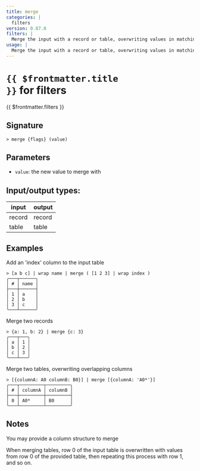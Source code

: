 ```yaml
---
title: merge
categories: |
  filters
version: 0.87.0
filters: |
  Merge the input with a record or table, overwriting values in matching columns.
usage: |
  Merge the input with a record or table, overwriting values in matching columns.
---
```

<!-- This file is automatically generated. Please edit the command in https://github.com/nushell/nushell instead. -->

# <code>{{ $frontmatter.title }}</code> for filters

<div class='command-title'>{{ $frontmatter.filters }}</div>

## Signature

```> merge {flags} (value)```

## Parameters

 -  `value`: the new value to merge with


## Input/output types:

| input  | output |
| ------ | ------ |
| record | record |
| table  | table  |
## Examples

Add an 'index' column to the input table
```nu
> [a b c] | wrap name | merge ( [1 2 3] | wrap index )
╭───┬──────╮
│ # │ name │
├───┼──────┤
│ 1 │ a    │
│ 2 │ b    │
│ 3 │ c    │
╰───┴──────╯

```

Merge two records
```nu
> {a: 1, b: 2} | merge {c: 3}
╭───┬───╮
│ a │ 1 │
│ b │ 2 │
│ c │ 3 │
╰───┴───╯
```

Merge two tables, overwriting overlapping columns
```nu
> [{columnA: A0 columnB: B0}] | merge [{columnA: 'A0*'}]
╭───┬─────────┬─────────╮
│ # │ columnA │ columnB │
├───┼─────────┼─────────┤
│ 0 │ A0*     │ B0      │
╰───┴─────────┴─────────╯

```

## Notes
You may provide a column structure to merge

When merging tables, row 0 of the input table is overwritten
with values from row 0 of the provided table, then
repeating this process with row 1, and so on.